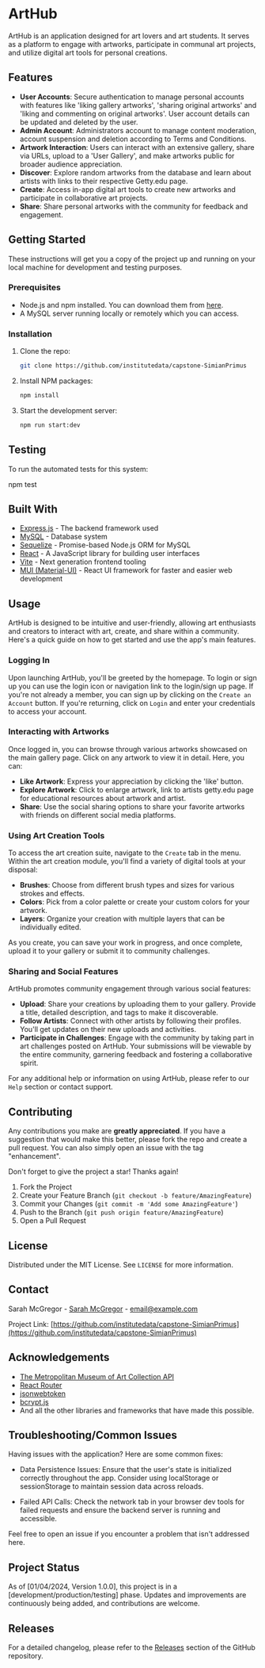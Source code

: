 # ArtHub

ArtHub is an application designed for art lovers and art students. It serves as a platform to engage with artworks, participate in communal art projects, and utilize digital art tools for personal creations.

## Features

* **User Accounts**: Secure authentication to manage personal accounts with features like 'liking gallery artworks', 'sharing original artworks' and 'liking and commenting on original artworks'. User account details can be updated and deleted by the user.
* **Admin Account**: Administrators account to manage content moderation, account suspension and deletion according to Terms and Conditions.
* **Artwork Interaction**: Users can interact with an extensive gallery, share via URLs, upload to a 'User Gallery', and make artworks public for broader audience appreciation.
* **Discover**: Explore random artworks from the database and learn about artists with links to their respective Getty.edu page.
* **Create**: Access in-app digital art tools to create new artworks and participate in collaborative art projects.
* **Share**: Share personal artworks with the community for feedback and engagement.

## Getting Started

These instructions will get you a copy of the project up and running on your local machine for development and testing purposes.

### Prerequisites

* Node.js and npm installed. You can download them from [here](https://nodejs.org/).
* A MySQL server running locally or remotely which you can access.

### Installation

1. Clone the repo:
   ```sh
   git clone https://github.com/institutedata/capstone-SimianPrimus

2. Install NPM packages:
   ```sh
   npm install

3. Start the development server:
   ```sh
   npm run start:dev

## Testing

To run the automated tests for this system:

npm test


## Built With

* [Express.js](https://expressjs.com/) - The backend framework used
* [MySQL](https://www.mysql.com/) - Database system
* [Sequelize](https://sequelize.org/) - Promise-based Node.js ORM for MySQL
* [React](https://reactjs.org/) - A JavaScript library for building user interfaces
* [Vite](https://vitejs.dev/) - Next generation frontend tooling
* [MUI (Material-UI)](https://mui.com/) - React UI framework for faster and easier web development

## Usage

ArtHub is designed to be intuitive and user-friendly, allowing art enthusiasts and creators to interact with art, create, and share within a community. Here's a quick guide on how to get started and use the app's main features.

### Logging In

Upon launching ArtHub, you'll be greeted by the homepage. To login or sign up you can use the login icon or navigation link to the login/sign up page. If you're not already a member, you can sign up by clicking on the `Create an Account` button. If you're returning, click on `Login` and enter your credentials to access your account.

### Interacting with Artworks

Once logged in, you can browse through various artworks showcased on the main gallery page. Click on any artwork to view it in detail. Here, you can:

- **Like Artwork**: Express your appreciation by clicking the 'like' button.
- **Explore Artwork**: Click to enlarge artwork, link to artists getty.edu page for educational resources about artwork and artist.
- **Share**: Use the social sharing options to share your favorite artworks with friends on different social media platforms.

### Using Art Creation Tools

To access the art creation suite, navigate to the `Create` tab in the menu. Within the art creation module, you'll find a variety of digital tools at your disposal:

- **Brushes**: Choose from different brush types and sizes for various strokes and effects.
- **Colors**: Pick from a color palette or create your custom colors for your artwork.
- **Layers**: Organize your creation with multiple layers that can be individually edited.

As you create, you can save your work in progress, and once complete, upload it to your gallery or submit it to community challenges.

### Sharing and Social Features

ArtHub promotes community engagement through various social features:

- **Upload**: Share your creations by uploading them to your gallery. Provide a title, detailed description, and tags to make it discoverable.
- **Follow Artists**: Connect with other artists by following their profiles. You'll get updates on their new uploads and activities.
- **Participate in Challenges**: Engage with the community by taking part in art challenges posted on ArtHub. Your submissions will be viewable by the entire community, garnering feedback and fostering a collaborative spirit.

For any additional help or information on using ArtHub, please refer to our `Help` section or contact support.

## Contributing

Any contributions you make are **greatly appreciated**. If you have a suggestion that would make this better, please fork the repo and create a pull request. You can also simply open an issue with the tag "enhancement".

Don't forget to give the project a star! Thanks again!

1. Fork the Project
2. Create your Feature Branch (`git checkout -b feature/AmazingFeature`)
3. Commit your Changes (`git commit -m 'Add some AmazingFeature'`)
4. Push to the Branch (`git push origin feature/AmazingFeature`)
5. Open a Pull Request

## License

Distributed under the MIT License. See `LICENSE` for more information.

## Contact

Sarah McGregor - [Sarah McGregor](https://www.linkedin.com/in/sarah-leigh-mcgregor/) - email@example.com

Project Link: [https://github.com/institutedata/capstone-SimianPrimus](https://github.com/institutedata/capstone-SimianPrimus)

## Acknowledgements

* [The Metropolitan Museum of Art Collection API](https://metmuseum.github.io/)
* [React Router](https://reactrouter.com/)
* [jsonwebtoken](https://github.com/auth0/node-jsonwebtoken)
* [bcrypt.js](https://github.com/dcodeIO/bcrypt.js)
* And all the other libraries and frameworks that have made this possible.

## Troubleshooting/Common Issues

Having issues with the application? Here are some common fixes:

- Data Persistence Issues:
  Ensure that the user's state is initialized correctly throughout the app. Consider using localStorage or sessionStorage to maintain session data across reloads.
  
- Failed API Calls:
  Check the network tab in your browser dev tools for failed requests and ensure the backend server is running and accessible.

Feel free to open an issue if you encounter a problem that isn't addressed here.

## Project Status

As of [01/04/2024, Version 1.0.0], this project is in a [development/production/testing] phase. Updates and improvements are continuously being added, and contributions are welcome.

## Releases

For a detailed changelog, please refer to the [Releases](https://github.com/your_username/ArtHub/releases) section of the GitHub repository.